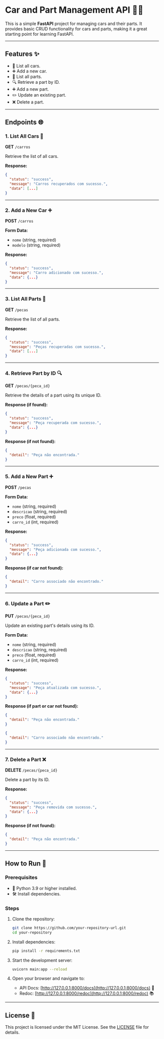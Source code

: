 # Car and Part Management API 🚗🔧

This is a simple **FastAPI** project for managing cars and their parts. It provides basic CRUD functionality for cars and parts, making it a great starting point for learning FastAPI.

---

## Features ✨

- 🚗 List all cars.
- ➕ Add a new car.
- 🔧 List all parts.
- 🔍 Retrieve a part by ID.
- ➕ Add a new part.
- ✏️ Update an existing part.
- ❌ Delete a part.

---

## Endpoints 🌐

### 1. **List All Cars** 🚗
**GET** `/carros`

Retrieve the list of all cars.

**Response:**
```json
{
  "status": "success",
  "message": "Carros recuperados com sucesso.",
  "data": [...]
}
```

---

### 2. **Add a New Car** ➕
**POST** `/carros`

**Form Data:**
- `nome` (string, required)
- `modelo` (string, required)

**Response:**
```json
{
  "status": "success",
  "message": "Carro adicionado com sucesso.",
  "data": {...}
}
```

---

### 3. **List All Parts** 🔧
**GET** `/pecas`

Retrieve the list of all parts.

**Response:**
```json
{
  "status": "success",
  "message": "Peças recuperadas com sucesso.",
  "data": [...]
}
```

---

### 4. **Retrieve Part by ID** 🔍
**GET** `/pecas/{peca_id}`

Retrieve the details of a part using its unique ID.

**Response (if found):**
```json
{
  "status": "success",
  "message": "Peça recuperada com sucesso.",
  "data": {...}
}
```

**Response (if not found):**
```json
{
  "detail": "Peça não encontrada."
}
```

---

### 5. **Add a New Part** ➕
**POST** `/pecas`

**Form Data:**
- `nome` (string, required)
- `descricao` (string, required)
- `preco` (float, required)
- `carro_id` (int, required)

**Response:**
```json
{
  "status": "success",
  "message": "Peça adicionada com sucesso.",
  "data": {...}
}
```

**Response (if car not found):**
```json
{
  "detail": "Carro associado não encontrado."
}
```

---

### 6. **Update a Part** ✏️
**PUT** `/pecas/{peca_id}`

Update an existing part's details using its ID.

**Form Data:**
- `nome` (string, required)
- `descricao` (string, required)
- `preco` (float, required)
- `carro_id` (int, required)

**Response:**
```json
{
  "status": "success",
  "message": "Peça atualizada com sucesso.",
  "data": {...}
}
```

**Response (if part or car not found):**
```json
{
  "detail": "Peça não encontrada."
}
```
```json
{
  "detail": "Carro associado não encontrado."
}
```

---

### 7. **Delete a Part** ❌
**DELETE** `/pecas/{peca_id}`

Delete a part by its ID.

**Response:**
```json
{
  "status": "success",
  "message": "Peça removida com sucesso.",
  "data": {...}
}
```

**Response (if not found):**
```json
{
  "detail": "Peça não encontrada."
}
```

---

## How to Run 🚀

### Prerequisites

- 🐍 Python 3.9 or higher installed.
- 🛠 Install dependencies.

### Steps

1. Clone the repository:
   ```bash
   git clone https://github.com/your-repository-url.git
   cd your-repository
   ```

2. Install dependencies:
   ```bash
   pip install -r requirements.txt
   ```

3. Start the development server:
   ```bash
   uvicorn main:app --reload
   ```

4. Open your browser and navigate to:
   - API Docs: [http://127.0.0.1:8000/docs](http://127.0.0.1:8000/docs) 📄
   - Redoc: [http://127.0.0.1:8000/redoc](http://127.0.0.1:8000/redoc) 📚

---

## License 📜

This project is licensed under the MIT License. See the [LICENSE](LICENSE) file for details.

